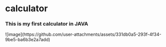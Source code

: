 # calculator 
<h3>This is my first calculator in JAVA</h3>
![image](https://github.com/user-attachments/assets/331db0a5-293f-4f34-9be5-ba6b3e2a7add)
